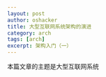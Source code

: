 ```yaml
---
layout: post 
author: oshacker
title: 大型互联网系统架构的演进
category: arch
tags: [arch]
excerpt: 架构入门（一）
---
```


本篇文章的主题是大型互联网系统